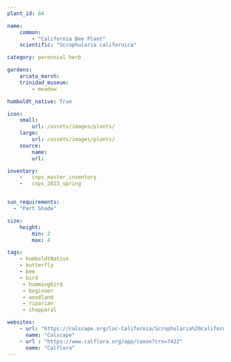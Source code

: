 ```yaml
---
plant_id: 84

name: 
    common: 
        - "California Bee Plant"    
    scientific: "Scrophularia californica" 

category: perennial herb

gardens: 
    arcata_marsh:
    trinidad_museum:
        - meadow

humboldt_native: True

icon: 
    small: 
        url: /assets/images/plants/
    large: 
        url: /assets/images/plants/
    source: 
        name: 
        url: 

inventory: 
    -   cnps_master_inventory
    -   cnps_2023_spring


sun_requirements:
  - "Part Shade"

size:
    height: 
        min: 2
        max: 4

tags:
    - humboldtNative
    - butterfly
    - bee
    - bird
     - hummingbird 
     - beginner
     - woodland
     - riparian
     - chapparal

websites:
    - url: "https://calscape.org/loc-California/Scrophularia%20californica%20(Bee%20Plant)"
      name: "Calscape"
    - url : "https://www.calflora.org/app/taxon?crn=7422"
      name: "Calflora"
---
```

